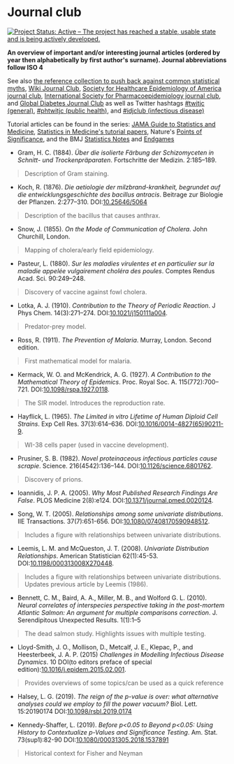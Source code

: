 Journal club
===================================================

[![Project Status: Active – The project has reached a stable, usable state and is being actively developed.](https://www.repostatus.org/badges/latest/active.svg)](https://www.repostatus.org/#active)

**An overview of important and/or interesting journal articles (ordered by year then alphabetically by first author's surname). Journal abbreviations follow ISO 4**

See also [the reference collection to push back against common statistical myths](https://discourse.datamethods.org/t/reference-collection-to-push-back-against-common-statistical-myths/1787), [Wiki Journal Club](https://www.wikijournalclub.org/wiki/Main_Page), [Society for Healthcare Epidemiology of America journal club](https://shea-online.org/index.php/membership/shea-journal-club), [International Society for Pharmacoepidemiology journal club](https://webed.pharmacoepi.org/products/ispe-journal-club-webinar), and [Global Diabetes Journal Club](https://groups.google.com/forum/#!forum/global-diabetes-journal-club) as well as Twitter hashtags [#twitjc (general)](https://twitter.com/hashtag/twitjc), [#phtwitjc (public health)](https://twitter.com/hashtag/phtwitjc), and [#idjclub (infectious disease)](https://twitter.com/hashtag/idjclub)

Tutorial articles can be found in the series: [JAMA Guide to Statistics and Medicine](https://jamanetwork.com/collections/44042/guide-to-statistics-and-medicine), [Statistics in Medicine's tutorial papers](https://onlinelibrary.wiley.com/page/journal/10970258/homepage/tutorials.htm), Nature's [Points of Significance](https://www.nature.com/collections/qghhqm/pointsofsignificance), and the BMJ [Statistics Notes](https://www.bmj.com/specialties/statistics-notes) and [Endgames](https://www.bmj.com/specialties/statistics)

* Gram, H. C. (1884). _Über die isolierte Färbung der Schizomyceten in Schnitt- und Trockenpräparaten_. Fortschritte der Medizin. 2:185–189.
> Description of Gram staining.

* Koch, R. (1876). _Die aetiologie der milzbrand-krankheit, begrundet auf die entwicklungsgeschichte des bacillus antracis_. Beitrage zur Biologie der Pflanzen. 2:277–310. DOI:[10.25646/5064](https://doi.org/10.25646/5064)
> Description of the bacillus that causes anthrax.

* Snow, J. (1855). _On the Mode of Communication of Cholera_. John Churchill, London.
> Mapping of cholera/early field epidemiology.

* Pasteur, L. (1880). _Sur les maladies virulentes et en particulier sur la maladie appelée vulgairement choléra des poules_. Comptes Rendus Acad. Sci. 90:249–248.
> Discovery of vaccine against fowl cholera.

* Lotka, A. J. (1910). _Contribution to the Theory of Periodic Reaction_. J Phys Chem. 14(3):271–274. DOI:[10.1021/j150111a004](https://doi.org/10.1021/j150111a004). 
> Predator-prey model.

* Ross, R. (1911). _The Prevention of Malaria_. Murray, London. Second edition.
> First mathematical model for malaria.

* Kermack, W. O. and McKendrick, A. G. (1927). _A Contribution to the Mathematical Theory of Epidemics_. Proc. Royal Soc. A. 115(772):700–721. DOI:[10.1098/rspa.1927.0118](https://doi.org/10.1098/rspa.1927.0118). 
> The SIR model. Introduces the reproduction rate.

* Hayflick, L. (1965). _The Limited in vitro Lifetime of Human Diploid Cell Strains_. Exp Cell Res. 37(3):614–636. DOI:[10.1016/0014-4827(65)90211-9](https://doi.org/10.1016/0014-4827(65)90211-9).
> WI-38 cells paper (used in vaccine development).

* Prusiner, S. B. (1982). _Novel proteinaceous infectious particles cause scrapie_. Science. 216(4542):136–144. DOI:[10.1126/science.6801762](https://doi/org/10.1126/science.6801762).
> Discovery of prions.

* Ioannidis, J. P. A. (2005). _Why Most Published Research Findings Are False_. PLOS Medicine 2(8):e124. DOI:[10.1371/journal.pmed.0020124](https://doi.org/10.1371/journal.pmed.0020124).

* Song, W. T. (2005). _Relationships among some univariate distributions_. IIE Transactions. 37(7):651-656. DOI:[10.1080/07408170590948512](https://doi.org/10.1080/07408170590948512).
> Includes a figure with relationships between univariate distributions.

* Leemis, L. M. and McQueston, J. T. (2008). _Univariate Distribution Relationships_. American Statistician 62(1):45-53. DOI:[10.1198/000313008X270448](https://doi.org/10.1198/000313008X270448).
> Includes a figure with relationships between univariate distributions. Updates previous article by Leemis (1986).

* Bennett, C. M., Baird, A. A., Miller, M. B., and Wolford G. L. (2010). _Neural correlates of interspecies perspective taking in the post-mortem Atlantic Salmon: An argument for multiple comparisons correction_. J. Serendipitous Unexpected Results. 1(1):1–5
> The dead salmon study. Highlights issues with multiple testing.

* Lloyd-Smith, J. O., Mollison, D., Metcalf, J. E., Klepac, P., and Heesterbeek, J. A. P. (2015) _Challenges in Modelling Infectious Disease Dynamics_. 10 DOI(to editors preface of special edition):[10.1016/j.epidem.2015.02.001](https://doi.org/10.1016/j.epidem.2015.02.001).
> Provides overviews of some topics/can be used as a quick reference

* Halsey, L. G. (2019). _The reign of the p-value is over: what alternative analyses could we employ to fill the power vacuum?_ Biol. Lett. 15:20190174 DOI:[10.1098/rsbl.2019.0174](https://doi.org/10.1098/rsbl.2019.0174)

* Kennedy-Shaffer, L. (2019). _Before p<0.05 to Beyond p<0.05: Using History to Contextualize p-Values and Significance Testing_. Am. Stat. 73(sup1):82-90 DOI:[10.1080/00031305.2018.1537891](https://doi.org/10.1080/00031305.2018.1537891)
> Historical context for Fisher and Neyman
